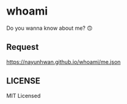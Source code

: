 # whoami
Do you wanna know about me? 🙃

## Request
https://nayunhwan.github.io/whoami/me.json

## LICENSE
MIT Licensed
